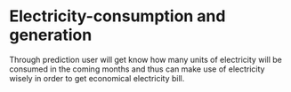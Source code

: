 # Electricity-consumption and generation
Through prediction user will get know how many units of electricity will be consumed in the coming months and thus can make use of electricity wisely in order to get economical electricity bill.
